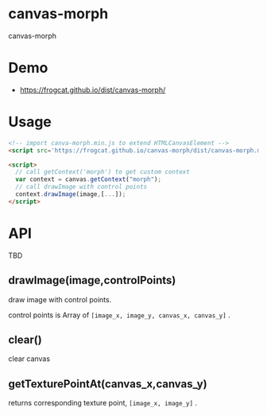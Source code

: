 # canvas-morph
canvas-morph

# Demo

- <https://frogcat.github.io/dist/canvas-morph/>

# Usage

```html
<!-- import canva-morph.min.js to extend HTMLCanvasElement -->
<script src='https://frogcat.github.io/canvas-morph/dist/canvas-morph.min.js' />

<script>
  // call getContext('morph') to get custom context
  var context = canvas.getContext("morph");
  // call drawImage with control points
  context.drawImage(image,[...]);
</script>

```

# API

TBD

## drawImage(image,controlPoints)

draw image with control points.

control points is Array of `[image_x, image_y, canvas_x, canvas_y]` .


## clear()

clear canvas

## getTexturePointAt(canvas_x,canvas_y)

returns corresponding texture point, `[image_x, image_y]` .
